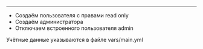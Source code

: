 ---

- Создаём пользователя с правами read only
- Создаём администратора
- Отключаем встроенного пользователя admin

Учётные данные указываются в файле vars/main.yml